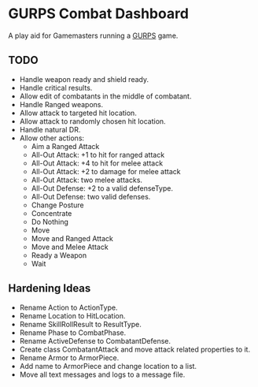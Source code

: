 # GURPS Combat Dashboard

A play aid for Gamemasters running a [GURPS](http://www.sjgames.com/gurps/) game.

## TODO

* Handle weapon ready and shield ready.
* Handle critical results.
* Allow edit of combatants in the middle of combatant.
* Handle Ranged weapons.
* Allow attack to targeted hit location.
* Allow attack to randomly chosen hit location.
* Handle natural DR.
* Allow other actions:
    * Aim a Ranged Attack
    * All-Out Attack: +1 to hit for ranged attack
    * All-Out Attack: +4 to hit for melee attack
    * All-Out Attack: +2 to damage for melee attack
    * All-Out Attack: two melee attacks.
    * All-Out Defense: +2 to a valid defenseType.
    * All-Out Defense: two valid defenses.
    * Change Posture
    * Concentrate
    * Do Nothing
    * Move
    * Move and Ranged Attack
    * Move and Melee Attack
    * Ready a Weapon
    * Wait

## Hardening Ideas

* Rename Action to ActionType.
* Rename Location to HitLocation.
* Rename SkillRollResult to ResultType.
* Rename Phase to CombatPhase.
* Rename ActiveDefense to CombatantDefense.
* Create class CombatantAttack and move attack related properties to it.
* Rename Armor to ArmorPiece.
* Add name to ArmorPiece and change location to a list.
* Move all text messages and logs to a message file.